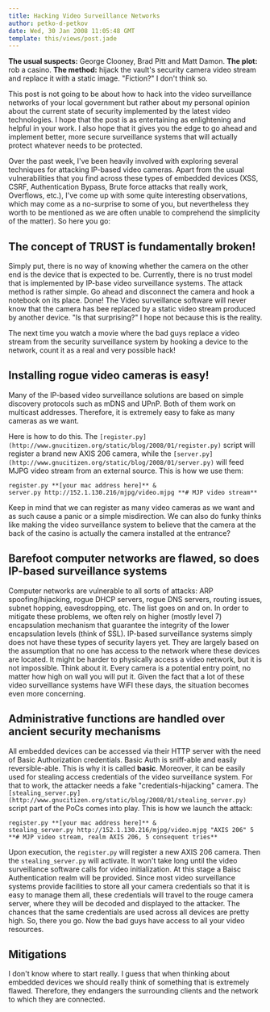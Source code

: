 ```yaml
---
title: Hacking Video Surveillance Networks
author: petko-d-petkov
date: Wed, 30 Jan 2008 11:05:48 GMT
template: this/views/post.jade
---
```


**The usual suspects:** George Clooney, Brad Pitt and Matt Damon. **The plot:** rob a casino. **The method:** hijack the vault's security camera video stream and replace it with a static image. "Fiction?" I don't think so.

This post is not going to be about how to hack into the video surveillance networks of your local government but rather about my personal opinion about the current state of security implemented by the latest video technologies. I hope that the post is as entertaining as enlightening and helpful in your work. I also hope that it gives you the edge to go ahead and implement better, more secure surveillance systems that will actually protect whatever needs to be protected.

Over the past week, I've been heavily involved with exploring several techniques for attacking IP-based video cameras. Apart from the usual vulnerabilities that you find across these types of embedded devices (XSS, CSRF, Authentication Bypass, Brute force attacks that really work, Overflows, etc.), I've come up with some quite interesting observations, which may come as a no-surprise to some of you, but nevertheless they worth to be mentioned as we are often unable to comprehend the simplicity of the matter). So here you go:

## The concept of TRUST is fundamentally broken!

Simply put, there is no way of knowing whether the camera on the other end is the device that is expected to be. Currently, there is no trust model that is implemented by IP-base video surveillance systems. The attack method is rather simple. Go ahead and disconnect the camera and hook a notebook on its place. Done! The Video surveillance software will never know that the camera has bee replaced by a static video stream produced by another device. "Is that surprising?" I hope not because this is the reality.

The next time you watch a movie where the bad guys replace a video stream from the security surveillance system by hooking a device to the network, count it as a real and very possible hack!

## Installing rogue video cameras is easy!

Many of the IP-based video surveillance solutions are based on simple discovery protocols such as mDNS and UPnP. Both of them work on multicast addresses. Therefore, it is extremely easy to fake as many cameras as we want.

Here is how to do this. The `[register.py](http://www.gnucitizen.org/static/blog/2008/01/register.py)` script will register a brand new AXIS 206 camera, while the `[server.py](http://www.gnucitizen.org/static/blog/2008/01/server.py)` will feed MJPG video stream from an external source. This is how we use them:

	register.py **[your mac address here]** &
	server.py http://152.1.130.216/mjpg/video.mjpg **# MJP video stream**

Keep in mind that we can register as many video cameras as we want and as such cause a panic or a simple misdirection. We can also do funky thinks like making the video surveillance system to believe that the camera at the back of the casino is actually the camera installed at the entrance?

## Barefoot computer networks are flawed, so does IP-based surveillance systems

Computer networks are vulnerable to all sorts of attacks: ARP spoofing/hijacking, rogue DHCP servers, rogue DNS servers, routing issues, subnet hopping, eavesdropping, etc. The list goes on and on. In order to mitigate these problems, we often rely on higher (mostly level 7) encapsulation mechanism that guarantee the integrity of the lower encapsulation levels (think of SSL). IP-based surveillance systems simply does not have these types of security layers yet. They are largely based on the assumption that no one has access to the network where these devices are located. It might be harder to physically access a video network, but it is not impossible. Think about it. Every camera is a potential entry point, no matter how high on wall you will put it. Given the fact that a lot of these video surveillance systems have WiFI these days, the situation becomes even more concerning.

## Administrative functions are handled over ancient security mechanisms

All embedded devices can be accessed via their HTTP server with the need of Basic Authorization credentials. Basic Auth is sniff-able and easily reversible-able. This is why it is called **basic**. Moreover, it can be easily used for stealing access credentials of the video surveillance system. For that to work, the attacker needs a fake "credentials-hijacking" camera. The `[stealing_server.py](http://www.gnucitizen.org/static/blog/2008/01/stealing_server.py)` script part of the PoCs comes into play. This is how we launch the attack:

	register.py **[your mac address here]** &
	stealing_server.py http://152.1.130.216/mjpg/video.mjpg "AXIS 206" 5 **# MJP video stream, realm AXIS 206, 5 consequent tries**

Upon execution, the `register.py` will register a new AXIS 206 camera. Then the `stealing_server.py` will activate. It won't take long until the video surveillance software calls for video initialization. At this stage a Baisc Authentication realm will be provided. Since most video surveillance systems provide facilities to store all your camera credentials so that it is easy to manage them all, these credentials will travel to the rouge camera server, where they will be decoded and displayed to the attacker. The chances that the same credentials are used across all devices are pretty high. So, there you go. Now the bad guys have access to all your video resources.

## Mitigations

I don't know where to start really. I guess that when thinking about embedded devices we should really think of something that is extremely flawed. Therefore, they endangers the surrounding clients and the network to which they are connected.
